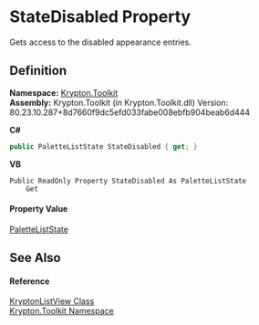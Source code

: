 # StateDisabled Property


Gets access to the disabled appearance entries.



## Definition
**Namespace:** <a href="79d2eac2-21f4-54ff-7552-b20c33c30600.md">Krypton.Toolkit</a>  
**Assembly:** Krypton.Toolkit (in Krypton.Toolkit.dll) Version: 80.23.10.287+8d7660f9dc5efd033fabe008ebfb904beab6d444

**C#**
``` C#
public PaletteListState StateDisabled { get; }
```
**VB**
``` VB
Public ReadOnly Property StateDisabled As PaletteListState
	Get
```



#### Property Value
<a href="e2fab021-6a86-7a63-30ae-cede275021a7.md">PaletteListState</a>

## See Also


#### Reference
<a href="0708dbd3-8b84-d9ff-266c-c945f2b99c05.md">KryptonListView Class</a>  
<a href="79d2eac2-21f4-54ff-7552-b20c33c30600.md">Krypton.Toolkit Namespace</a>  
